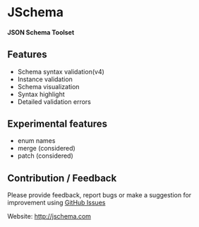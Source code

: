 # JSchema
#### JSON Schema Toolset

## Features

- Schema syntax validation(v4)
- Instance validation
- Schema visualization
- Syntax highlight
- Detailed validation errors

## Experimental features

- enum names
- merge (considered)
- patch (considered)

## Contribution / Feedback

Please provide feedback, report bugs or make a suggestion for improvement using [GitHub Issues](https://github.com/DimDragon/jschema/issues)

Website: http://jschema.com
